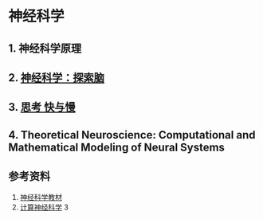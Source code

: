 # 神经科学

## 1. 神经科学原理

## 2. [神经科学：探索脑](神经科学-探索脑.md)

## 3. [思考 快与慢](思考,快与慢.md)

## 4. Theoretical Neuroscience: Computational and Mathematical Modeling of Neural Systems

## 参考资料

1. [神经科学教材](https://zhuanlan.zhihu.com/p/271676465)
2. [计算神经科学](https://zhuanlan.zhihu.com/p/275642796)
3
